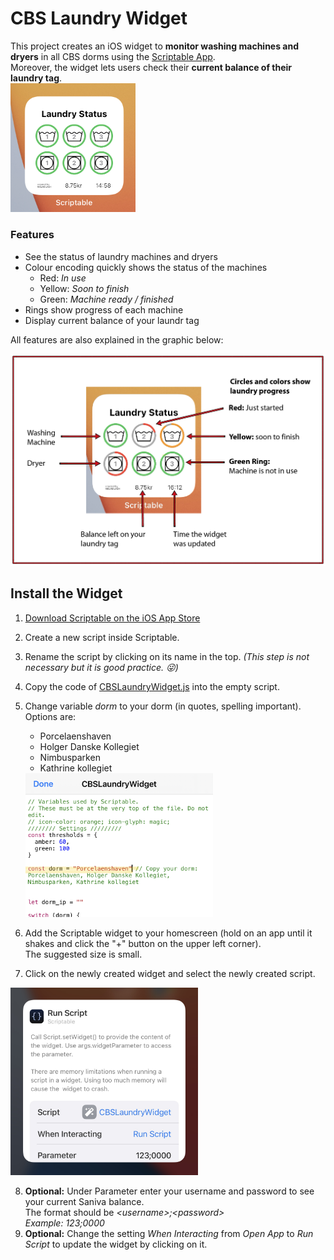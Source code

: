 # CBS Laundry Widget

This project creates an iOS widget to **monitor washing machines and dryers** in all CBS dorms using the [Scriptable App](https://scriptable.app).  
Moreover, the widget lets users check their **current balance of their laundry tag**.  
<img src="images/ExamplePicture.png" width=200>

### Features
- See the status of laundry machines and dryers
- Colour encoding quickly shows the status of the machines
  - Red: *In use*
  - Yellow: *Soon to finish*
  - Green: *Machine ready / finished*
- Rings show progress of each machine
- Display current balance of your laundr tag

All features are also explained in the graphic below:
<p align="center">
 <img src="images/Explanation.jpg" width=600>
</p>



## Install the Widget

1. [Download Scriptable on the iOS App Store](https://apps.apple.com/us/app/scriptable/id1405459188?uo=4)
2. Create a new script inside Scriptable.
3. Rename the script by clicking on its name in the top.
  *(This step is not necessary but it is good practice. :stuck_out_tongue_winking_eye:)*
4. Copy the code of [CBSLaundryWidget.js](https://github.com/Niclaslach/CBSLaundryWidget/blob/main/CBSLaundryWidget.js) into the empty script.
5. Change variable *dorm* to your dorm (in quotes, spelling important). Options are:  
   - Porcelaenshaven
   - Holger Danske Kollegiet
   - Nimbusparken
   - Kathrine kollegiet
    <img src="images/ChooseDorm.png" width=300>

6. Add the Scriptable widget to your homescreen (hold on an app until it shakes and click the "+" button on the upper left corner).  
The suggested size is small.
7. Click on the newly created widget and select the newly created script.  
<img src="images/WidgetConfiguration.jpg" width=300>

8. **Optional:** Under Parameter enter your username and password to see your current Saniva balance.  
The format should be *\<username\>;\<password\>*  
*Example: 123;0000*
9. **Optional:** Change the setting *When Interacting* from *Open App* to *Run Script* to update the widget by clicking on it.
